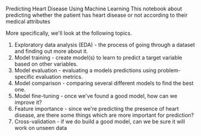 Predicting Heart Disease Using Machine Learning
This notebook about predicting whether the patient has heart disease or not according to their medical attributes

More specifically, we'll look at the following topics.

1. Exploratory data analysis (EDA) - the process of going through a dataset and finding out more about it.
2. Model training - create model(s) to learn to predict a target variable based on other variables.
3. Model evaluation - evaluating a models predictions using problem-specific evaluation metrics.
4. Model comparison - comparing several different models to find the best one.
5. Model fine-tuning - once we've found a good model, how can we improve it?
6. Feature importance - since we're predicting the presence of heart disease, are there some things which are more important for prediction?
7. Cross-validation - if we do build a good model, can we be sure it will work on unseen data
